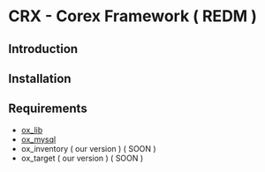 # CRX - Corex Framework ( REDM )

## Introduction


## Installation


## Requirements
- [ox_lib](https://github.com/overextended/ox_inventory)
- [ox_mysql](https://github.com/overextended/oxmysql)
- ox_inventory ( our version ) ( SOON )
- ox_target ( our version ) ( SOON )
